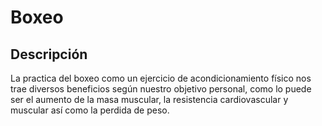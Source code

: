 # **Boxeo**



## Descripción

La practica del boxeo como un ejercicio de acondicionamiento físico nos trae diversos beneficios según nuestro objetivo personal, como lo puede ser el aumento de la masa muscular, la resistencia cardiovascular y muscular así como la perdida de peso.
